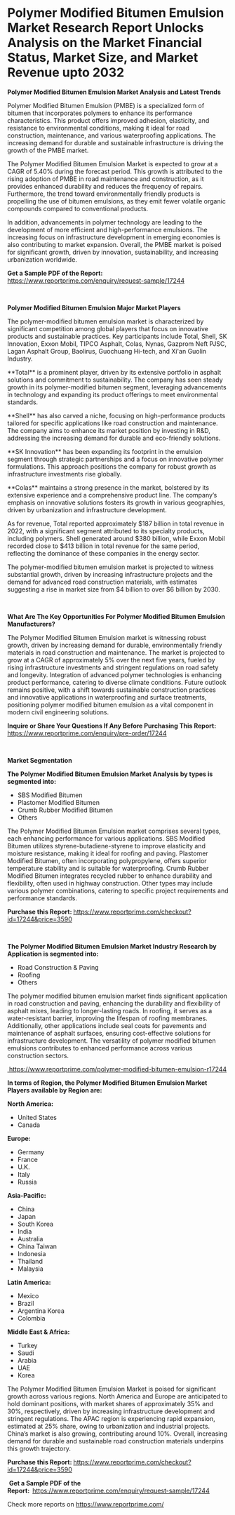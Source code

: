 <p><h1>Polymer Modified Bitumen Emulsion Market Research Report Unlocks Analysis on the Market Financial Status, Market Size, and Market Revenue upto 2032</h1></p><p><strong>Polymer Modified Bitumen Emulsion Market Analysis and Latest Trends</strong></p>
<p><p>Polymer Modified Bitumen Emulsion (PMBE) is a specialized form of bitumen that incorporates polymers to enhance its performance characteristics. This product offers improved adhesion, elasticity, and resistance to environmental conditions, making it ideal for road construction, maintenance, and various waterproofing applications. The increasing demand for durable and sustainable infrastructure is driving the growth of the PMBE market.</p><p>The Polymer Modified Bitumen Emulsion Market is expected to grow at a CAGR of 5.40% during the forecast period. This growth is attributed to the rising adoption of PMBE in road maintenance and construction, as it provides enhanced durability and reduces the frequency of repairs. Furthermore, the trend toward environmentally friendly products is propelling the use of bitumen emulsions, as they emit fewer volatile organic compounds compared to conventional products.</p><p>In addition, advancements in polymer technology are leading to the development of more efficient and high-performance emulsions. The increasing focus on infrastructure development in emerging economies is also contributing to market expansion. Overall, the PMBE market is poised for significant growth, driven by innovation, sustainability, and increasing urbanization worldwide.</p></p>
<p><strong>Get a Sample PDF of the Report:&nbsp;</strong> <a href="https://www.reportprime.com/enquiry/request-sample/17244?utm_campaign=3292&utm_medium=2&utm_source=Github&utm_content=ia&utm_term=18032025&utm_id=polymer-modified-bitumen-emulsion">https://www.reportprime.com/enquiry/request-sample/17244</a></p>
<p>&nbsp;</p>
<p><strong>Polymer Modified Bitumen Emulsion Major Market Players</strong></p>
<p><p>The polymer-modified bitumen emulsion market is characterized by significant competition among global players that focus on innovative products and sustainable practices. Key participants include Total, Shell, SK Innovation, Exxon Mobil, TIPCO Asphalt, Colas, Nynas, Gazprom Neft PJSC, Lagan Asphalt Group, Baolirus, Guochuang Hi-tech, and Xi'an Guolin Industry.</p><p>**Total** is a prominent player, driven by its extensive portfolio in asphalt solutions and commitment to sustainability. The company has seen steady growth in its polymer-modified bitumen segment, leveraging advancements in technology and expanding its product offerings to meet environmental standards. </p><p>**Shell** has also carved a niche, focusing on high-performance products tailored for specific applications like road construction and maintenance. The company aims to enhance its market position by investing in R&D, addressing the increasing demand for durable and eco-friendly solutions.</p><p>**SK Innovation** has been expanding its footprint in the emulsion segment through strategic partnerships and a focus on innovative polymer formulations. This approach positions the company for robust growth as infrastructure investments rise globally.</p><p>**Colas** maintains a strong presence in the market, bolstered by its extensive experience and a comprehensive product line. The company’s emphasis on innovative solutions fosters its growth in various geographies, driven by urbanization and infrastructure development.</p><p>As for revenue, Total reported approximately $187 billion in total revenue in 2022, with a significant segment attributed to its specialty products, including polymers. Shell generated around $380 billion, while Exxon Mobil recorded close to $413 billion in total revenue for the same period, reflecting the dominance of these companies in the energy sector.</p><p>The polymer-modified bitumen emulsion market is projected to witness substantial growth, driven by increasing infrastructure projects and the demand for advanced road construction materials, with estimates suggesting a rise in market size from $4 billion to over $6 billion by 2030.</p></p>
<p>&nbsp;</p>
<p><strong>What Are The Key Opportunities For Polymer Modified Bitumen Emulsion Manufacturers?</strong></p>
<p><p>The Polymer Modified Bitumen Emulsion market is witnessing robust growth, driven by increasing demand for durable, environmentally friendly materials in road construction and maintenance. The market is projected to grow at a CAGR of approximately 5% over the next five years, fueled by rising infrastructure investments and stringent regulations on road safety and longevity. Integration of advanced polymer technologies is enhancing product performance, catering to diverse climate conditions. Future outlook remains positive, with a shift towards sustainable construction practices and innovative applications in waterproofing and surface treatments, positioning polymer modified bitumen emulsion as a vital component in modern civil engineering solutions.</p></p>
<p><strong>Inquire or Share Your Questions If Any Before Purchasing This Report:</strong> <a href="https://www.reportprime.com/enquiry/pre-order/17244?utm_campaign=3292&utm_medium=2&utm_source=Github&utm_content=ia&utm_term=18032025&utm_id=polymer-modified-bitumen-emulsion">https://www.reportprime.com/enquiry/pre-order/17244</a></p>
<p>&nbsp;</p>
<p><strong>Market Segmentation</strong></p>
<p><strong>The Polymer Modified Bitumen Emulsion Market Analysis by types is segmented into:</strong></p>
<p><ul><li>SBS Modified Bitumen</li><li>Plastomer Modified Bitumen</li><li>Crumb Rubber Modified Bitumen</li><li>Others</li></ul></p>
<p><p>The Polymer Modified Bitumen Emulsion market comprises several types, each enhancing performance for various applications. SBS Modified Bitumen utilizes styrene-butadiene-styrene to improve elasticity and moisture resistance, making it ideal for roofing and paving. Plastomer Modified Bitumen, often incorporating polypropylene, offers superior temperature stability and is suitable for waterproofing. Crumb Rubber Modified Bitumen integrates recycled rubber to enhance durability and flexibility, often used in highway construction. Other types may include various polymer combinations, catering to specific project requirements and performance standards.</p></p>
<p><strong>Purchase this Report:&nbsp;</strong><a href="https://www.reportprime.com/checkout?id=17244&price=3590&utm_campaign=3292&utm_medium=2&utm_source=Github&utm_content=ia&utm_term=18032025&utm_id=polymer-modified-bitumen-emulsion">https://www.reportprime.com/checkout?id=17244&price=3590</a></p>
<p>&nbsp;</p>
<p><strong>The Polymer Modified Bitumen Emulsion Market Industry Research by Application is segmented into:</strong></p>
<p><ul><li>Road Construction & Paving</li><li>Roofing</li><li>Others</li></ul></p>
<p><p>The polymer modified bitumen emulsion market finds significant application in road construction and paving, enhancing the durability and flexibility of asphalt mixes, leading to longer-lasting roads. In roofing, it serves as a water-resistant barrier, improving the lifespan of roofing membranes. Additionally, other applications include seal coats for pavements and maintenance of asphalt surfaces, ensuring cost-effective solutions for infrastructure development. The versatility of polymer modified bitumen emulsions contributes to enhanced performance across various construction sectors.</p></p>
<p><a href="https://www.reportprime.com/polymer-modified-bitumen-emulsion-r17244?utm_campaign=3292&utm_medium=2&utm_source=Github&utm_content=ia&utm_term=18032025&utm_id=polymer-modified-bitumen-emulsion">&nbsp;https://www.reportprime.com/polymer-modified-bitumen-emulsion-r17244</a></p>
<p><strong>In terms of Region, the Polymer Modified Bitumen Emulsion Market Players available by Region are:</strong></p>
<p>
    <p> <strong> North America: </strong>
        <ul>
            <li>United States</li>
            <li>Canada</li>
        </ul>
        </p> 
    <p> <strong> Europe: </strong>
        <ul>
            <li>Germany</li>
            <li>France</li>
            <li>U.K.</li>
            <li>Italy</li>
            <li>Russia</li>
        </ul>
        </p> 
    <p> <strong> Asia-Pacific: </strong>
        <ul>
            <li>China</li>
            <li>Japan</li>
            <li>South Korea</li>
            <li>India</li>
            <li>Australia</li>
            <li>China Taiwan</li>
            <li>Indonesia</li>
            <li>Thailand</li>
            <li>Malaysia</li>
        </ul>
        </p> 
    <p> <strong> Latin America: </strong>
        <ul>
            <li>Mexico</li>
            <li>Brazil</li>
            <li>Argentina Korea</li>
            <li>Colombia</li>
        </ul>
        </p> 
    <p> <strong> Middle East & Africa: </strong>
        <ul>
            <li>Turkey</li>
            <li>Saudi</li>
            <li>Arabia</li>
            <li>UAE</li>
            <li>Korea</li>
        </ul>
    </p>
    </p>
<p><p>The Polymer Modified Bitumen Emulsion Market is poised for significant growth across various regions. North America and Europe are anticipated to hold dominant positions, with market shares of approximately 35% and 30%, respectively, driven by increasing infrastructure development and stringent regulations. The APAC region is experiencing rapid expansion, estimated at 25% share, owing to urbanization and industrial projects. China’s market is also growing, contributing around 10%. Overall, increasing demand for durable and sustainable road construction materials underpins this growth trajectory.</p></p>
<p><strong>Purchase this Report: </strong><a href="https://www.reportprime.com/checkout?id=17244&price=3590&utm_campaign=3292&utm_medium=2&utm_source=Github&utm_content=ia&utm_term=18032025&utm_id=polymer-modified-bitumen-emulsion">https://www.reportprime.com/checkout?id=17244&price=3590</a></p>
<p>&nbsp;<strong>Get a Sample PDF of the Report:&nbsp;&nbsp;</strong><a href="https://www.reportprime.com/enquiry/request-sample/17244?utm_campaign=3292&utm_medium=2&utm_source=Github&utm_content=ia&utm_term=18032025&utm_id=polymer-modified-bitumen-emulsion">https://www.reportprime.com/enquiry/request-sample/17244</a></p>
<p><strong></strong></p>
<p>Check more reports on <a href="https://www.reportprime.com/?utm_campaign=3292&utm_medium=2&utm_source=Github&utm_content=ia&utm_term=18032025&utm_id=polymer-modified-bitumen-emulsion">https://www.reportprime.com/</a></p>